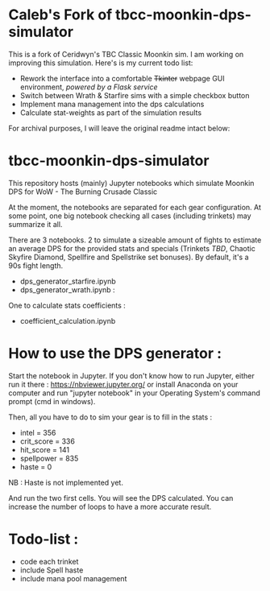 # Caleb's Fork of tbcc-moonkin-dps-simulator
This is a fork of Ceridwyn's TBC Classic Moonkin sim. I am working on improving this simulation. Here's is my current todo list:
- Rework the interface into a comfortable ~~Tkinter~~ webpage GUI environment, _powered by a Flask service_
- Switch between Wrath & Starfire sims with a simple checkbox button
- Implement mana management into the dps calculations
- Calculate stat-weights as part of the simulation results

For archival purposes, I will leave the original readme intact below:

# tbcc-moonkin-dps-simulator
This repository hosts (mainly) Jupyter notebooks which simulate Moonkin DPS for WoW - The Burning Crusade Classic

At the moment, the notebooks are separated for each gear configuration. At some point, one big notebook checking all cases (including trinkets) may summarize it all.

There are 3 notebooks. 2 to simulate a sizeable amount of fights to estimate an average DPS for the provided stats and specials (Trinkets _TBD_, Chaotic Skyfire Diamond, Spellfire and Spellstrike set bonuses). By default, it's a 90s fight length.
- dps_generator_starfire.ipynb
- dps_generator_wrath.ipynb : 

One to calculate stats coefficients :
- coefficient_calculation.ipynb 

# How to use the DPS generator :
Start the notebook in Jupyter. If you don't know how to run Jupyter, either run it there : https://nbviewer.jupyter.org/ or install Anaconda on your computer and run "jupyter notebook" in your Operating System's command prompt (cmd in windows).

Then, all you have to do to sim your gear is to fill in the stats :
- intel = 356
- crit_score = 336
- hit_score = 141
- spellpower = 835
- haste = 0

NB : Haste is not implemented yet.

And run the two first cells. You will see the DPS calculated. You can increase the number of loops to have a more accurate result.

# Todo-list :
- code each trinket
- include Spell haste
- include mana pool management

